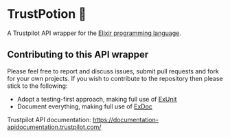 # TrustPotion 💫
A Trustpilot API wrapper for the [Elixir programming language](https://elixir-lang.org/).

## Contributing to this API wrapper
Please feel free to report and discuss issues, submit pull requests and fork for your own projects. If you wish to contribute to the repository then please stick to the following:
- Adopt a testing-first approach, making full use of [ExUnit](https://hexdocs.pm/ex_unit/ExUnit.html)
- Document everything, making full use of [ExDoc](https://hexdocs.pm/ex_doc/readme.html)
  
Trustpilot API documentation: https://documentation-apidocumentation.trustpilot.com/
